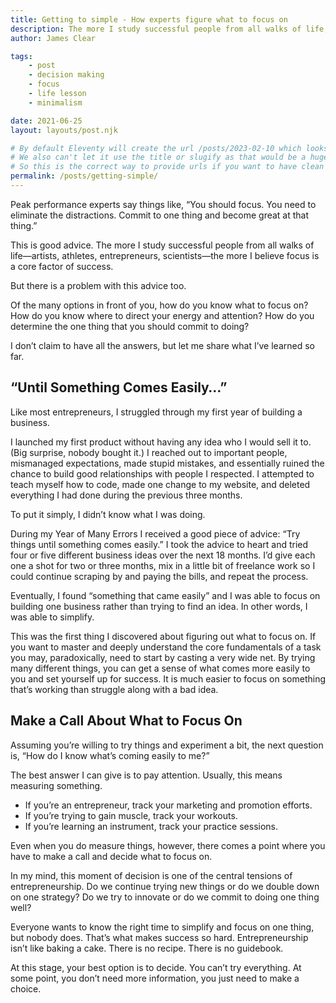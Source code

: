 ```yaml
---
title: Getting to simple - How experts figure what to focus on
description: The more I study successful people from all walks of life, the more I believe focus is a core factor of success. But how do you know what to focus on?
author: James Clear

tags: 
    - post
    - decision making
    - focus
    - life lesson
    - minimalism

date: 2021-06-25
layout: layouts/post.njk

# By default Eleventy will create the url /posts/2023-02-10 which looks wierd
# We also can't let it use the title or slugify as that would be a huge title
# So this is the correct way to provide urls if you want to have clean urls
permalink: /posts/getting-simple/
---
```


<!-- Notice how the URL corresponds to the location of the file in the 
project (excluding the extension). This is how URLs are handled by default, 
but they can be changed to some other format through the permalink key. -->


Peak performance experts say things like, “You should focus. You need to eliminate the distractions. Commit to one thing and become great at that thing.”

This is good advice. The more I study successful people from all walks of life—artists, athletes, entrepreneurs, scientists—the more I believe focus is a core factor of success.

But there is a problem with this advice too.

Of the many options in front of you, how do you know what to focus on? How do you know where to direct your energy and attention? How do you determine the one thing that you should commit to doing?

I don’t claim to have all the answers, but let me share what I’ve learned so far.

## “Until Something Comes Easily…”

Like most entrepreneurs, I struggled through my first year of building a business.

I launched my first product without having any idea who I would sell it to. (Big surprise, nobody bought it.) I reached out to important people, mismanaged expectations, made stupid mistakes, and essentially ruined the chance to build good relationships with people I respected. I attempted to teach myself how to code, made one change to my website, and deleted everything I had done during the previous three months.

To put it simply, I didn’t know what I was doing.

During my Year of Many Errors I received a good piece of advice: “Try things until something comes easily.” I took the advice to heart and tried four or five different business ideas over the next 18 months. I’d give each one a shot for two or three months, mix in a little bit of freelance work so I could continue scraping by and paying the bills, and repeat the process.

Eventually, I found “something that came easily” and I was able to focus on building one business rather than trying to find an idea. In other words, I was able to simplify.

This was the first thing I discovered about figuring out what to focus on. If you want to master and deeply understand the core fundamentals of a task you may, paradoxically, need to start by casting a very wide net. By trying many different things, you can get a sense of what comes more easily to you and set yourself up for success. It is much easier to focus on something that’s working than struggle along with a bad idea.

## Make a Call About What to Focus On

Assuming you’re willing to try things and experiment a bit, the next question is, “How do I know what’s coming easily to me?”

The best answer I can give is to pay attention. Usually, this means measuring something.

- If you’re an entrepreneur, track your marketing and promotion efforts.
- If you’re trying to gain muscle, track your workouts.
- If you’re learning an instrument, track your practice sessions.

Even when you do measure things, however, there comes a point where you have to make a call and decide what to focus on.

In my mind, this moment of decision is one of the central tensions of entrepreneurship. Do we continue trying new things or do we double down on one strategy? Do we try to innovate or do we commit to doing one thing well?

Everyone wants to know the right time to simplify and focus on one thing, but nobody does. That’s what makes success so hard. Entrepreneurship isn’t like baking a cake. There is no recipe. There is no guidebook.

At this stage, your best option is to decide. You can’t try everything. At some point, you don’t need more information, you just need to make a choice.